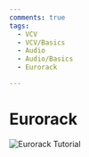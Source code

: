 ```yaml
---
comments: true
tags:
  - VCV
  - VCV/Basics
  - Audio
  - Audio/Basics
  - Eurorack

---
```

# Eurorack

![Eurorack Tutorial](https://www.youtube.com/watch?v=h9tMFyKxbrI&list=PLa9Em_H8Xs_al-r_90xYiuiz-3N8HZyf_)


